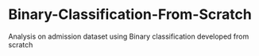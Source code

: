 # Binary-Classification-From-Scratch
Analysis on admission dataset using Binary classification developed from scratch
